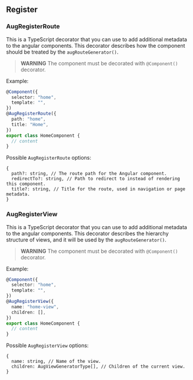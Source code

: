 ## Register

### AugRegisterRoute

This is a TypeScript decorator that you can use to add additional metadata to the angular components.
This decorator describes how the component should be treated by the `augRouteGenerator()`.

> **WARNING** The component must be decorated with `@Component()` decorator.

Example:

```typescript
@Component({
  selector: "home",
  template: "",
})
@AugRegisterRoute({
  path: "home",
  title: "Home",
})
export class HomeComponent {
  // content
}
```

Possible `AugRegisterRoute` options:

```
{
  path?: string, // The route path for the Angular component.
  redirectTo?: string, // Path to redirect to instead of rendering this component.
  title?: string, // Title for the route, used in navigation or page metadata.
}
```

### AugRegisterView

This is a TypeScript decorator that you can use to add additional metadata to the angular components.
This decorator describes the hierarchy structure of views, and it will be used by the `augRouteGenerator()`.

> **WARNING** The component must be decorated with `@Component()` decorator.

Example:

```typescript
@Component({
  selector: "home",
  template: "",
})
@AugRegisterView({
  name: "home-view",
  children: [],
})
export class HomeComponent {
  // content
}
```

Possible `AugRegisterView` options:

```
{
  name: string, // Name of the view.
  children: AugViewGeneratorType[], // Children of the current view.
}
```
